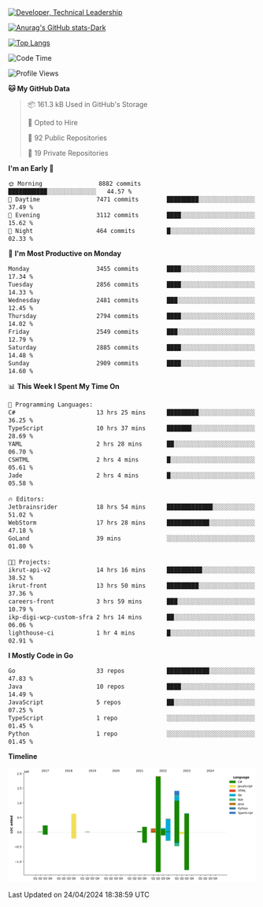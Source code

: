 <div>
  <a href="https://www.linkedin.com/in/arielpineiro/" target="_blank" rel="nofollow noopener noreferrer">
    <img src="https://img.shields.io/badge/-LinkedIn-%230077B5?style=for-the-badge&logo=linkedin&logoColor=white" alt="Developer, Technical Leadership" title="Ariel Piñeiro">
  </a>
</div>

[![Anurag's GitHub stats-Dark](https://github-readme-stats.vercel.app/api?username=arielsrv&show_icons=true&theme=dark#gh-dark-mode-only)](https://github.com/anuraghazra/github-readme-stats#gh-dark-mode-only)

[![Top Langs](https://github-readme-stats.vercel.app/api/top-langs/?username=arielsrv&layout=compact&langs_count=10&theme=dark#gh-dark-mode-only)](https://github.com/anuraghazra/github-readme-stats&theme=dark#gh-dark-mode-only)

<!--START_SECTION:waka-->
![Code Time](http://img.shields.io/badge/Code%20Time-841%20hrs%2021%20mins-blue)

![Profile Views](http://img.shields.io/badge/Profile%20Views-1-blue)

**🐱 My GitHub Data** 

> 📦 161.3 kB Used in GitHub's Storage 
 > 
> 💼 Opted to Hire
 > 
> 📜 92 Public Repositories 
 > 
> 🔑 19 Private Repositories 
 > 
**I'm an Early 🐤** 

```text
🌞 Morning                8882 commits        ███████████░░░░░░░░░░░░░░   44.57 % 
🌆 Daytime                7471 commits        █████████░░░░░░░░░░░░░░░░   37.49 % 
🌃 Evening                3112 commits        ████░░░░░░░░░░░░░░░░░░░░░   15.62 % 
🌙 Night                  464 commits         █░░░░░░░░░░░░░░░░░░░░░░░░   02.33 % 
```
📅 **I'm Most Productive on Monday** 

```text
Monday                   3455 commits        ████░░░░░░░░░░░░░░░░░░░░░   17.34 % 
Tuesday                  2856 commits        ████░░░░░░░░░░░░░░░░░░░░░   14.33 % 
Wednesday                2481 commits        ███░░░░░░░░░░░░░░░░░░░░░░   12.45 % 
Thursday                 2794 commits        ████░░░░░░░░░░░░░░░░░░░░░   14.02 % 
Friday                   2549 commits        ███░░░░░░░░░░░░░░░░░░░░░░   12.79 % 
Saturday                 2885 commits        ████░░░░░░░░░░░░░░░░░░░░░   14.48 % 
Sunday                   2909 commits        ████░░░░░░░░░░░░░░░░░░░░░   14.60 % 
```


📊 **This Week I Spent My Time On** 

```text
💬 Programming Languages: 
C#                       13 hrs 25 mins      █████████░░░░░░░░░░░░░░░░   36.25 % 
TypeScript               10 hrs 37 mins      ███████░░░░░░░░░░░░░░░░░░   28.69 % 
YAML                     2 hrs 28 mins       ██░░░░░░░░░░░░░░░░░░░░░░░   06.70 % 
CSHTML                   2 hrs 4 mins        █░░░░░░░░░░░░░░░░░░░░░░░░   05.61 % 
Jade                     2 hrs 4 mins        █░░░░░░░░░░░░░░░░░░░░░░░░   05.58 % 

🔥 Editors: 
Jetbrainsrider           18 hrs 54 mins      █████████████░░░░░░░░░░░░   51.02 % 
WebStorm                 17 hrs 28 mins      ████████████░░░░░░░░░░░░░   47.18 % 
GoLand                   39 mins             ░░░░░░░░░░░░░░░░░░░░░░░░░   01.80 % 

🐱‍💻 Projects: 
ikrut-api-v2             14 hrs 16 mins      ██████████░░░░░░░░░░░░░░░   38.52 % 
ikrut-front              13 hrs 50 mins      █████████░░░░░░░░░░░░░░░░   37.36 % 
careers-front            3 hrs 59 mins       ███░░░░░░░░░░░░░░░░░░░░░░   10.79 % 
ikp-digi-wcp-custom-sfra 2 hrs 14 mins       ██░░░░░░░░░░░░░░░░░░░░░░░   06.06 % 
lighthouse-ci            1 hr 4 mins         █░░░░░░░░░░░░░░░░░░░░░░░░   02.91 % 
```

**I Mostly Code in Go** 

```text
Go                       33 repos            ████████████░░░░░░░░░░░░░   47.83 % 
Java                     10 repos            ████░░░░░░░░░░░░░░░░░░░░░   14.49 % 
JavaScript               5 repos             ██░░░░░░░░░░░░░░░░░░░░░░░   07.25 % 
TypeScript               1 repo              ░░░░░░░░░░░░░░░░░░░░░░░░░   01.45 % 
Python                   1 repo              ░░░░░░░░░░░░░░░░░░░░░░░░░   01.45 % 
```



**Timeline**

![Lines of Code chart](https://raw.githubusercontent.com/arielsrv/arielsrv/main/assets/bar_graph.png)


 Last Updated on 24/04/2024 18:38:59 UTC
<!--END_SECTION:waka-->
